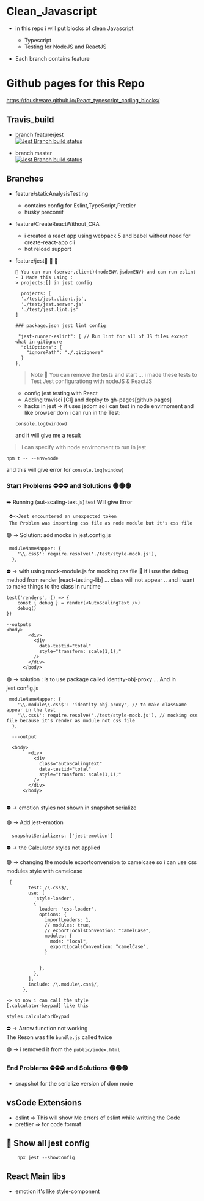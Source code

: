 <!-- @format -->

# Clean_Javascript

- in this repo i will put blocks of clean Javascript

  - Typescript
  - Testing for NodeJS and ReactJS

- Each branch contains feature

# Github pages for this Repo

https://foushware.github.io/React_typescript_coding_blocks/

## Travis_build

- branch feature/jest  
  [![Jest Branch build status](https://app.travis-ci.com/FoushWare/React_typescript_coding_blocks.svg?token=EsqdxqGydwPtFHUFqsDb&branch=feature/jest)](https://app.travis-ci.com/FoushWare/React_typescript_coding_blocks.svg?token=EsqdxqGydwPtFHUFqsDb&branch=feature/jest)

- branch master  
   [![Jest Branch build status](https://app.travis-ci.com/FoushWare/React_typescript_coding_blocks.svg?token=EsqdxqGydwPtFHUFqsDb&branch=master)](https://app.travis-ci.com/FoushWare/React_typescript_coding_blocks.svg?token=EsqdxqGydwPtFHUFqsDb&branch=master)

## Branches

- feature/staticAnalysisTesting
  - contains config for Eslint,TypeScript,Prettier
  - husky precomit
- feature/CreateReactWithout_CRA
  - i created a react app using webpack 5 and babel without need for
    create-react-app cli
  - hot reload support
- feature/jest🧪 🤠 🔭

  ```
  🤪 You can run (server,client)(nodeENV,jsdomENV) and can run eslint
  - I Made this using :
  > projects:[] in jest config

  	projects: [
  	'./test/jest.client.js',
  	'./test/jest.server.js'
  	'./test/jest.lint.js'
  ]

  ### package.json jest lint config

   "jest-runner-eslint": { // Run lint for all of JS files except what in gitignore
    "cliOptions": {
      "ignorePath": "./.gitignore"
    }
  },

  ```

  > Note 🧨 You can remove the tests and start ... i made these tests to Test
  > Jest configurationg with nodeJS & ReactJS

  - config jest testing with React
  - Adding travisci [CI] and deploy to gh-pages[github pages]
  - hacks in jest => it uses jsdom so i can test in node envirnoment and like
    browser dom i can run in the Test:

  ```
  console.log(window)
  ```

  and it will give me a result

> I can specify with node envirnoment to run in jest

```
npm t -- --env=node
```

and this will give error for `console.log(window)`

### Start Problems ⛔⛔⛔ and Solutions 🟢🟢🟢

➡️ Running (aut-scaling-text.js) test Will give Error

     ⛔->Jest encountered an unexpected token
     The Problem was importing css file as node module but it's css file

🟢 -> Solution: add mocks in jest.config.js

```
 moduleNameMapper: {
    '\\.css$': require.resolve('./test/style-mock.js'),
  },
```

⛔ -> with using mock-module.js for mocking css file 👔 if i use the debug
method from render [react-testing-lib] ... class will not appear .. and i want
to make things to the class in runtime

```
test('renders', () => {
	const { debug } = render(<AutoScalingText />)
	debug()
})

--outputs
<body>
        <div>
          <div
            data-testid="total"
            style="transform: scale(1,1);"
          />
        </div>
      </body>

```

🟢 -> solution : is to use package called identity-obj-proxy ... And in
jest.config.js

```
 moduleNameMapper: {
    '\\.module\\.css$': 'identity-obj-proxy', // to make className appear in the test
    '\\.css$': require.resolve('./test/style-mock.js'), // mocking css file because it's render as module not css file
  },

  ---output

  <body>
        <div>
          <div
            class="autoScalingText"
            data-testid="total"
            style="transform: scale(1,1);"
          />
        </div>
      </body>


```

⛔ -> emotion styles not shown in snapshot serialize

🟢 -> Add jest-emotion

```
  snapshotSerializers: ['jest-emotion']

```

⛔ -> the Calculator styles not applied

🟢 -> changing the module exportconvension to camelcase so i can use css modules
style with camelcase

```
 {
        test: /\.css$/,
        use: [
          'style-loader',
          {
            loader: 'css-loader',
            options: {
              importLoaders: 1,
              // modules: true,
              // exportLocalsConvention: "camelCase",
              modules: {
                mode: "local",
                exportLocalsConvention: "camelCase",
              }


            },
          },
        ],
        include: /\.module\.css$/,
      },
```

```
-> so now i can call the style
[.calculator-keypad] like this

styles.calculatorKeypad

```

⛔ -> Arrow function not working  
The Reson was file `bundle.js` called twice

🟢 -> i removed it from the `public/index.html`

### End Problems ⛔⛔⛔ and Solutions 🟢🟢🟢

- snapshot for the serialize version of dom node

## vsCode Extensions

- eslint => This will show Me errors of eslint while writting the Code
- prettier => for code format

## 👀 Show all jest config

```
    npx jest --showConfig
```

## React Main libs

- emotion it's like style-component
